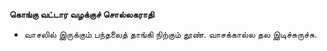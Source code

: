 **கொங்கு வட்டார வழக்குச் சொல்லகராதி**
- வாசலில் இருக்கும் பந்தலைத் தாங்கி நிற்கும் தூண். வாசக்கால்ல தல இடிச்சுருச்சு.

